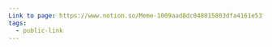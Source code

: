 ```yaml
---
Link to page: https://www.notion.so/Meme-1009aad8dc048015803dfa4161e53fde
tags:
  - public-link
---
```

